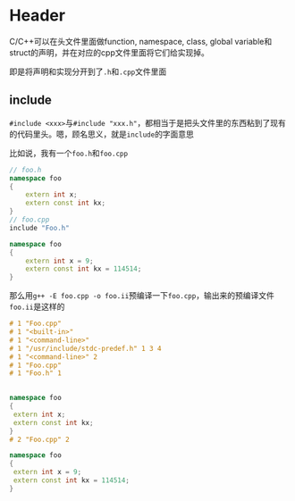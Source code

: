 # Header

C/C++可以在头文件里面做function, namespace, class, global variable和struct的声明，并在对应的cpp文件里面将它们给实现掉。

即是将声明和实现分开到了`.h`和`.cpp`文件里面

## include

`#include <xxx>`与`#include "xxx.h"`，都相当于是把头文件里的东西粘到了现有的代码里头。嗯，顾名思义，就是`include`的字面意思

比如说，我有一个`foo.h`和`foo.cpp`

``` cpp
// foo.h
namespace foo
{
    extern int x;
    extern const int kx;
}
// foo.cpp
include "Foo.h"

namespace foo
{
    extern int x = 9;
    extern const int kx = 114514;
}
```

那么用`g++ -E foo.cpp -o foo.ii`预编译一下`foo.cpp`，输出来的预编译文件`foo.ii`是这样的

``` cpp
# 1 "Foo.cpp"
# 1 "<built-in>"
# 1 "<command-line>"
# 1 "/usr/include/stdc-predef.h" 1 3 4
# 1 "<command-line>" 2
# 1 "Foo.cpp"
# 1 "Foo.h" 1
       

namespace foo
{
 extern int x;
 extern const int kx;
}
# 2 "Foo.cpp" 2

namespace foo
{
 extern int x = 9;
 extern const int kx = 114514;
}
```
